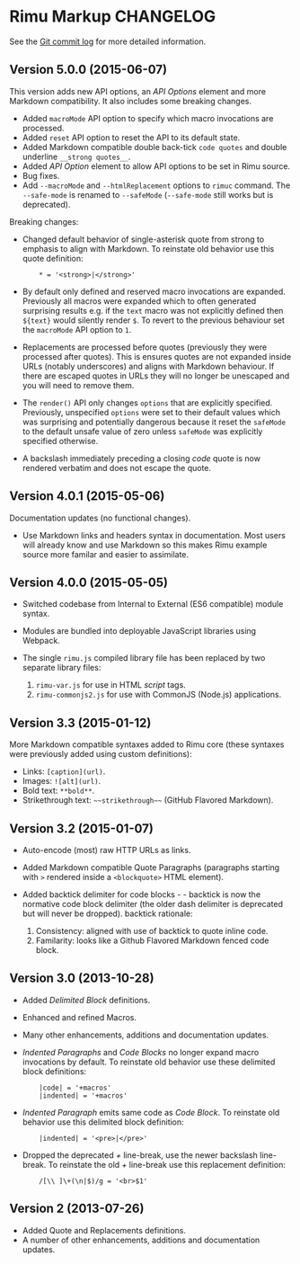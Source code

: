 # Rimu Markup CHANGELOG

See the [Git commit log](https://github.com/srackham/rimu/commits/)
for more detailed information.

## Version 5.0.0 (2015-06-07)
This version adds new API options, an _API Options_ element and more Markdown
compatibility. It also includes some breaking changes.

- Added `macroMode` API option to specify which macro invocations are processed.
- Added `reset` API option to reset the API to its default state.
- Added Markdown compatible double back-tick ```code quotes``` and double
  underline `__strong quotes__`.
- Added _API Option_ element to allow API options to be set in Rimu source.
- Bug fixes.
- Add `--macroMode` and `--htmlReplacement` options to `rimuc` command.
  The `--safe-mode` is renamed to `--safeMode` (`--safe-mode` still works but
  is deprecated).

Breaking changes:

- Changed default behavior of single-asterisk quote from strong to emphasis to align
  with Markdown. To reinstate old behavior use this quote definition:

          * = '<strong>|</strong>'

- By default only defined and reserved macro invocations are expanded. Previously all macros
  were expanded which to often generated surprising results e.g. if the `text` macro
  was not explicitly defined then `${text}` would silently render `$`.
  To revert to the previous behaviour set the `macroMode` API option to `1`.

- Replacements are processed before quotes (previously they were processed after quotes).
  This is ensures quotes are not expanded inside URLs (notably underscores) and aligns
  with Markdown behaviour.
  If there are escaped quotes in URLs they will no longer be unescaped and you will need
  to remove them.

- The `render()` API only changes `options` that are explicitly specified.
  Previously, unspecified `options` were set to their default values which was
  surprising and potentially dangerous because it reset the `safeMode` to the default
  unsafe value of zero unless `safeMode` was explicitly specified otherwise.

- A backslash immediately preceding a closing _code_ quote is now rendered verbatim
  and does not escape the quote.


## Version 4.0.1 (2015-05-06)
Documentation updates (no functional changes).

- Use Markdown links and headers syntax in documentation.
  Most users will already know and use Markdown so this makes Rimu
  example source more familar and easier to assimilate.


## Version 4.0.0 (2015-05-05)
- Switched codebase from Internal to External (ES6 compatible) module
  syntax.
- Modules are bundled into deployable JavaScript libraries using Webpack.
- The single `rimu.js` compiled library file has been replaced by two separate
  library files:

    1. `rimu-var.js` for use in HTML _script_ tags.
    2. `rimu-commonjs2.js` for use with CommonJS (Node.js) applications.


## Version 3.3 (2015-01-12)
More Markdown compatible syntaxes added to Rimu core
(these syntaxes were previously added using custom definitions):

- Links: `[caption](url)`.
- Images: `![alt](url)`.
- Bold text: `**bold**`.
- Strikethrough text: `~~strikethrough~~` (GitHub Flavored Markdown).


## Version 3.2 (2015-01-07)
- Auto-encode (most) raw HTTP URLs as links.
- Added Markdown compatible Quote Paragraphs (paragraphs starting with `>`
  rendered inside a `<blockquote>` HTML element).
- Added backtick delimiter for code blocks - - backtick is now the normative
  code block delimiter (the older dash delimiter is deprecated but will never
  be dropped). backtick rationale:

    1. Consistency: aligned with use of backtick to quote inline code.
    2. Familarity: looks like a Github Flavored Markdown fenced code block.


## Version 3.0 (2013-10-28)
- Added _Delimited Block_ definitions.
- Enhanced and refined Macros.
- Many other enhancements, additions and documentation updates.
- _Indented Paragraphs_ and _Code Blocks_ no longer expand macro
  invocations by default. To reinstate old behavior use these delimited
  block definitions:

          |code| = '+macros'
          |indented| = '+macros'

- _Indented Paragraph_ emits same code as _Code Block_. To reinstate
  old behavior use this delimited block definition:

          |indented| = '<pre>|</pre>'

- Dropped the deprecated _+_ line-break, use the newer backslash
  line-break. To reinstate the old _+_ line-break use this replacement
  definition:

          /[\\ ]\+(\n|$)/g = '<br>$1'


## Version 2 (2013-07-26)
- Added Quote and Replacements definitions.
- A number of other enhancements, additions and documentation updates.

